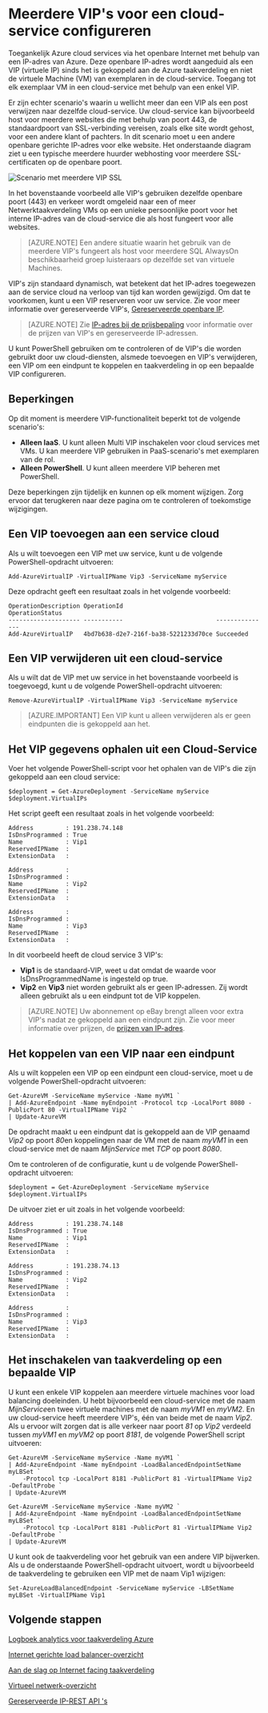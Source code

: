<properties
   pageTitle="VIP's Mutiple voor een cloud-service"
   description="Overzicht van multiVIP en het instellen van meerdere VIP's in een cloud-service"
   services="load-balancer"
   documentationCenter="na"
   authors="sdwheeler"
   manager="carmonm"
   editor="tysonn" />
<tags
   ms.service="load-balancer"
   ms.devlang="na"
   ms.topic="article"
   ms.tgt_pltfrm="na"
   ms.workload="infrastructure-services"
   ms.date="10/24/2016"
   ms.author="sewhee" />

# <a name="configure-multiple-vips-for-a-cloud-service"></a>Meerdere VIP's voor een cloud-service configureren

Toegankelijk Azure cloud services via het openbare Internet met behulp van een IP-adres van Azure. Deze openbare IP-adres wordt aangeduid als een VIP (virtuele IP) sinds het is gekoppeld aan de Azure taakverdeling en niet de virtuele Machine (VM) van exemplaren in de cloud-service. Toegang tot elk exemplaar VM in een cloud-service met behulp van een enkel VIP.

Er zijn echter scenario's waarin u wellicht meer dan een VIP als een post verwijzen naar dezelfde cloud-service. Uw cloud-service kan bijvoorbeeld host voor meerdere websites die met behulp van poort 443, de standaardpoort van SSL-verbinding vereisen, zoals elke site wordt gehost, voor een andere klant of pachters. In dit scenario moet u een andere openbare gerichte IP-adres voor elke website. Het onderstaande diagram ziet u een typische meerdere huurder webhosting voor meerdere SSL-certificaten op de openbare poort.

![Scenario met meerdere VIP SSL](./media/load-balancer-multivip/Figure1.png)

In het bovenstaande voorbeeld alle VIP's gebruiken dezelfde openbare poort (443) en verkeer wordt omgeleid naar een of meer Netwerktaakverdeling VMs op een unieke persoonlijke poort voor het interne IP-adres van de cloud-service die als host fungeert voor alle websites.

>[AZURE.NOTE] Een andere situatie waarin het gebruik van de meerdere VIP's fungeert als host voor meerdere SQL AlwaysOn beschikbaarheid groep luisteraars op dezelfde set van virtuele Machines.

VIP's zijn standaard dynamisch, wat betekent dat het IP-adres toegewezen aan de service cloud na verloop van tijd kan worden gewijzigd. Om dat te voorkomen, kunt u een VIP reserveren voor uw service. Zie voor meer informatie over gereserveerde VIP's, [Gereserveerde openbare IP](../virtual-network/virtual-networks-reserved-public-ip.md).

>[AZURE.NOTE] Zie [IP-adres bij de prijsbepaling](https://azure.microsoft.com/pricing/details/ip-addresses/) voor informatie over de prijzen van VIP's en gereserveerde IP-adressen.

U kunt PowerShell gebruiken om te controleren of de VIP's die worden gebruikt door uw cloud-diensten, alsmede toevoegen en VIP's verwijderen, een VIP om een eindpunt te koppelen en taakverdeling in op een bepaalde VIP configureren.

## <a name="limitations"></a>Beperkingen

Op dit moment is meerdere VIP-functionaliteit beperkt tot de volgende scenario's:

- **Alleen IaaS**. U kunt alleen Multi VIP inschakelen voor cloud services met VMs. U kan meerdere VIP gebruiken in PaaS-scenario's met exemplaren van de rol.
- **Alleen PowerShell**. U kunt alleen meerdere VIP beheren met PowerShell.

Deze beperkingen zijn tijdelijk en kunnen op elk moment wijzigen. Zorg ervoor dat terugkeren naar deze pagina om te controleren of toekomstige wijzigingen.


## <a name="how-to-add-a-vip-to-a-cloud-service"></a>Een VIP toevoegen aan een service cloud

Als u wilt toevoegen een VIP met uw service, kunt u de volgende PowerShell-opdracht uitvoeren:

    Add-AzureVirtualIP -VirtualIPName Vip3 -ServiceName myService

Deze opdracht geeft een resultaat zoals in het volgende voorbeeld:

    OperationDescription OperationId                          OperationStatus
    -------------------- -----------                          ---------------
    Add-AzureVirtualIP   4bd7b638-d2e7-216f-ba38-5221233d70ce Succeeded

## <a name="how-to-remove-a-vip-from-a-cloud-service"></a>Een VIP verwijderen uit een cloud-service

Als u wilt dat de VIP met uw service in het bovenstaande voorbeeld is toegevoegd, kunt u de volgende PowerShell-opdracht uitvoeren:

    Remove-AzureVirtualIP -VirtualIPName Vip3 -ServiceName myService

>[AZURE.IMPORTANT] Een VIP kunt u alleen verwijderen als er geen eindpunten die is gekoppeld aan het.

## <a name="how-to-retrieve-vip-information-from-a-cloud-service"></a>Het VIP gegevens ophalen uit een Cloud-Service

Voer het volgende PowerShell-script voor het ophalen van de VIP's die zijn gekoppeld aan een cloud service:

    $deployment = Get-AzureDeployment -ServiceName myService
    $deployment.VirtualIPs

Het script geeft een resultaat zoals in het volgende voorbeeld:

    Address         : 191.238.74.148
    IsDnsProgrammed : True
    Name            : Vip1
    ReservedIPName  :
    ExtensionData   :

    Address         :
    IsDnsProgrammed :
    Name            : Vip2
    ReservedIPName  :
    ExtensionData   :

    Address         :
    IsDnsProgrammed :
    Name            : Vip3
    ReservedIPName  :
    ExtensionData   :

In dit voorbeeld heeft de cloud service 3 VIP's:

- **Vip1** is de standaard-VIP, weet u dat omdat de waarde voor IsDnsProgrammedName is ingesteld op true.
- **Vip2** en **Vip3** niet worden gebruikt als er geen IP-adressen. Zij wordt alleen gebruikt als u een eindpunt tot de VIP koppelen.

>[AZURE.NOTE] Uw abonnement op eBay brengt alleen voor extra VIP's nadat ze gekoppeld aan een eindpunt zijn. Zie voor meer informatie over prijzen, de [prijzen van IP-adres](https://azure.microsoft.com/pricing/details/ip-addresses/).

## <a name="how-to-associate-a-vip-to-an-endpoint"></a>Het koppelen van een VIP naar een eindpunt

Als u wilt koppelen een VIP op een eindpunt een cloud-service, moet u de volgende PowerShell-opdracht uitvoeren:

    Get-AzureVM -ServiceName myService -Name myVM1 `
  	| Add-AzureEndpoint -Name myEndpoint -Protocol tcp -LocalPort 8080 -PublicPort 80 -VirtualIPName Vip2 `
  	| Update-AzureVM

De opdracht maakt u een eindpunt dat is gekoppeld aan de VIP genaamd *Vip2* op poort *80*en koppelingen naar de VM met de naam *myVM1* in een cloud-service met de naam *MijnService* met *TCP* op poort *8080*.

Om te controleren of de configuratie, kunt u de volgende PowerShell-opdracht uitvoeren:

    $deployment = Get-AzureDeployment -ServiceName myService
    $deployment.VirtualIPs

De uitvoer ziet er uit zoals in het volgende voorbeeld:

    Address         : 191.238.74.148
    IsDnsProgrammed : True
    Name            : Vip1
    ReservedIPName  :
    ExtensionData   :

    Address         : 191.238.74.13
    IsDnsProgrammed :
    Name            : Vip2
    ReservedIPName  :
    ExtensionData   :

    Address         :
    IsDnsProgrammed :
    Name            : Vip3
    ReservedIPName  :
    ExtensionData   :

## <a name="how-to-enable-load-balancing-on-a-specific-vip"></a>Het inschakelen van taakverdeling op een bepaalde VIP

U kunt een enkele VIP koppelen aan meerdere virtuele machines voor load balancing doeleinden. U hebt bijvoorbeeld een cloud-service met de naam *MijnService*en twee virtuele machines met de naam *myVM1* en *myVM2*. En uw cloud-service heeft meerdere VIP's, één van beide met de naam *Vip2*. Als u ervoor wilt zorgen dat is alle verkeer naar poort *81* op *Vip2* verdeeld tussen *myVM1* en *myVM2* op poort *8181*, de volgende PowerShell script uitvoeren:

    Get-AzureVM -ServiceName myService -Name myVM1 `
  	| Add-AzureEndpoint -Name myEndpoint -LoadBalancedEndpointSetName myLBSet `
        -Protocol tcp -LocalPort 8181 -PublicPort 81 -VirtualIPName Vip2  -DefaultProbe `
  	| Update-AzureVM

    Get-AzureVM -ServiceName myService -Name myVM2 `
  	| Add-AzureEndpoint -Name myEndpoint -LoadBalancedEndpointSetName myLBSet `
        -Protocol tcp -LocalPort 8181 -PublicPort 81 -VirtualIPName Vip2  -DefaultProbe `
  	| Update-AzureVM

U kunt ook de taakverdeling voor het gebruik van een andere VIP bijwerken. Als u de onderstaande PowerShell-opdracht uitvoert, wordt u bijvoorbeeld de taakverdeling te gebruiken een VIP met de naam Vip1 wijzigen:

    Set-AzureLoadBalancedEndpoint -ServiceName myService -LBSetName myLBSet -VirtualIPName Vip1

## <a name="next-steps"></a>Volgende stappen

[Logboek analytics voor taakverdeling Azure](load-balancer-monitor-log.md)

[Internet gerichte load balancer-overzicht](load-balancer-internet-overview.md)

[Aan de slag op Internet facing taakverdeling](load-balancer-get-started-internet-arm-ps.md)

[Virtueel netwerk-overzicht](../virtual-network/virtual-networks-overview.md)

[Gereserveerde IP-REST API 's](https://msdn.microsoft.com/library/azure/dn722420.aspx)